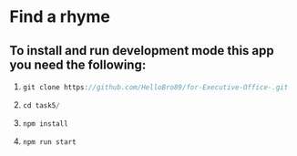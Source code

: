 # Find a rhyme

## To install and run development mode this app you need the following:

1.  ```javascript
    git clone https://github.com/HelloBro89/for-Executive-Office-.git
    ```

2.  ```javascript
    cd task5/
    ```

3.  ```javascript
    npm install
    ```
4.  ```javascript
    npm run start
    ```
